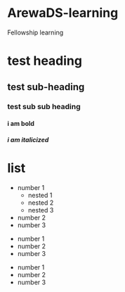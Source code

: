 # ArewaDS-learning
Fellowship learning 
# test heading
## test sub-heading
### test sub sub heading
#### **i am bold**
##### *i am italicized*
# list

- number 1
  - nested 1
  - nested 2
  - nested 3
- number 2
- number 3

* number 1
* number 2
* number 3

+ number 1
+ number 2
+ number 3
